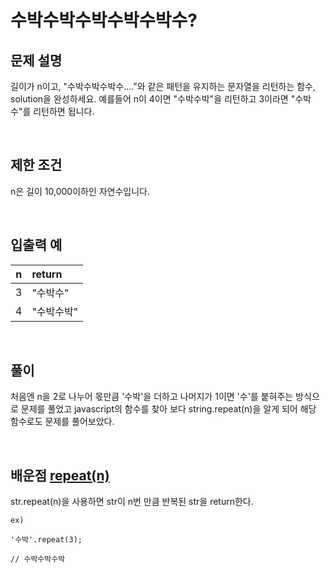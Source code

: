 # 수박수박수박수박수박수?
## 문제 설명
길이가 n이고, "수박수박수박수...."와 같은 패턴을 유지하는 문자열을 리턴하는 함수, solution을 완성하세요. 예를들어 n이 4이면 "수박수박"을 리턴하고 3이라면 "수박수"를 리턴하면 됩니다.

<br/>

## 제한 조건
n은 길이 10,000이하인 자연수입니다.

<br/>

## 입출력 예
|n|return|
|:---:|:---|
|3|"수박수"|
|4|"수박수박"|

<br/>

## 풀이
처음엔 n을 2로 나누어 몫만큼 '수박'을 더하고 나머지가 1이면 '수'를 붙혀주는 방식으로 문제를 풀었고 javascript의 함수를 찾아 보다 string.repeat(n)을 알게 되어 해당 함수로도 문제를 풀어보았다.

<br/>

## 배운점 [repeat(n)](https://developer.mozilla.org/ko/docs/Web/JavaScript/Reference/Global_Objects/String/repeat)

str.repeat(n)을 사용하면 str이 n번 만큼 반복된 str을 return한다.

`ex)`
```
'수박'.repeat(3);

// 수박수박수박
```
